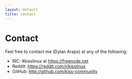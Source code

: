 ```yaml
---
layout: default
title: contact
---
```


Contact
=======

Feel free to contact me (Dylan Araps) at any of the following:

*   IRC:    #kisslinux at https://freenode.net
*   Reddit: <https://reddit.com/r/kisslinux>
*   GitHub: <http://github.com/kiss-community>
